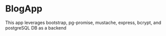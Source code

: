 # BlogApp
This app leverages bootstrap, pg-promise, mustache, express, bcrypt, and postgreSQL DB as a backend

